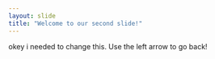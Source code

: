 ```yaml
---
layout: slide
title: "Welcome to our second slide!"
---
```

okey i needed to change this.
Use the left arrow to go back!
